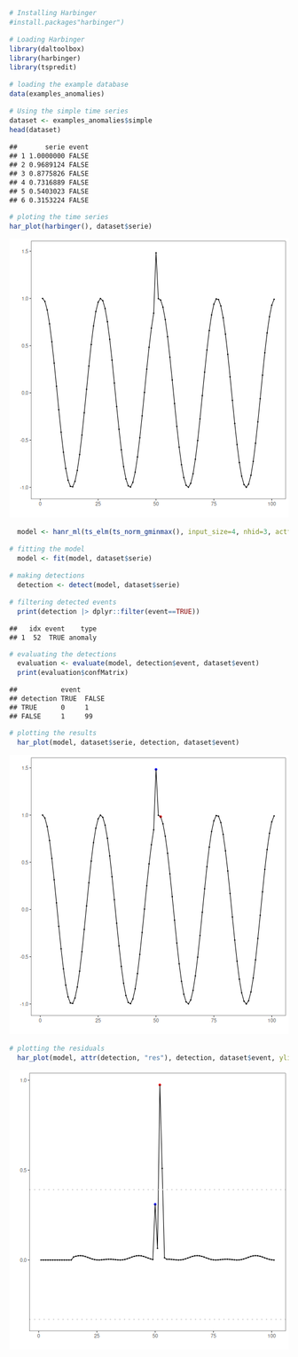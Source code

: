 
``` r
# Installing Harbinger
#install.packages"harbinger")
```


``` r
# Loading Harbinger
library(daltoolbox)
library(harbinger) 
library(tspredit)
```


``` r
# loading the example database
data(examples_anomalies)
```


``` r
# Using the simple time series 
dataset <- examples_anomalies$simple
head(dataset)
```

```
##       serie event
## 1 1.0000000 FALSE
## 2 0.9689124 FALSE
## 3 0.8775826 FALSE
## 4 0.7316889 FALSE
## 5 0.5403023 FALSE
## 6 0.3153224 FALSE
```


``` r
# ploting the time series
har_plot(harbinger(), dataset$serie)
```

![plot of chunk unnamed-chunk-5](fig/hanr_ml_elm/unnamed-chunk-5-1.png)


``` r
  model <- hanr_ml(ts_elm(ts_norm_gminmax(), input_size=4, nhid=3, actfun="purelin"))
```


``` r
# fitting the model
  model <- fit(model, dataset$serie)
```


``` r
# making detections
  detection <- detect(model, dataset$serie)
```


``` r
# filtering detected events
  print(detection |> dplyr::filter(event==TRUE))
```

```
##   idx event    type
## 1  52  TRUE anomaly
```


``` r
# evaluating the detections
  evaluation <- evaluate(model, detection$event, dataset$event)
  print(evaluation$confMatrix)
```

```
##           event      
## detection TRUE  FALSE
## TRUE      0     1    
## FALSE     1     99
```


``` r
# plotting the results
  har_plot(model, dataset$serie, detection, dataset$event)
```

![plot of chunk unnamed-chunk-11](fig/hanr_ml_elm/unnamed-chunk-11-1.png)


``` r
# plotting the residuals
  har_plot(model, attr(detection, "res"), detection, dataset$event, yline = attr(detection, "threshold"))
```

![plot of chunk unnamed-chunk-12](fig/hanr_ml_elm/unnamed-chunk-12-1.png)
